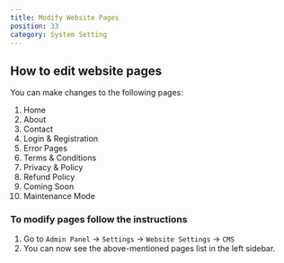```yaml
---
title: Modify Website Pages
position: 33
category: System Setting
---
```


## How to edit website pages

You can make changes to the following pages:

1. Home
2. About
3. Contact
4. Login & Registration
5. Error Pages
6. Terms & Conditions
7. Privacy & Policy
8. Refund Policy
9. Coming Soon
10. Maintenance Mode

### To modify pages follow the instructions

1. Go to `Admin Panel` -> `Settings` -> `Website Settings` -> `CMS`
2. You can now see the above-mentioned pages list in the left sidebar.
